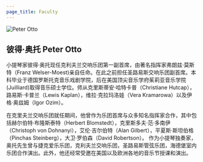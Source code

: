 ```yaml
---
page_title: Faculty
---
```


![Peter Otto](/img/Peter-Otto.jpg)

## 彼得·奥托  Peter Otto

小提琴家彼得·奥托现任克利夫兰交响乐团第一副首席，由著名指挥家弗朗兹·莫斯特（Franz Welser-Moest)亲自任命。在此之前担任圣路易斯交响乐团副首席。本科毕业于德国罗斯托克音乐戏剧学院，后在美国顶尖音乐学府茱莉亚音乐学院(Juilliard)取得音乐硕士学位。师从克里斯蒂安·哈特卡普（Christiane Hutcap），路易斯·卡普兰（Lewis Kaplan），维拉·克拉玛洛娃（Vera Kramarowa）以及伊格·奥兹姆（Igor Ozim）。

在克里夫兰交响乐团就任期间，他曾作为乐团首席与众多知名指挥家合作，其中包括赫尔伯特·布隆斯泰特（Herbert Blomstedt），克里斯多夫·范·多南伊（Christoph von Dohnanyi），艾伦·吉尔伯特（Alan Gilbert），平夏斯·斯坦伯格（Pinchas Steinberg），大卫·罗伯森（David Robertson）。
作为小提琴独奏家，奥托先生曾与捷克爱乐乐团，克利夫兰交响乐团，圣路易斯管弦乐团，海德堡室内乐团合作演出。此外，他还经常受邀在美国以及欧洲各地的音乐节授课和演出。
